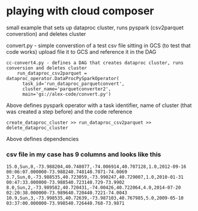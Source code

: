 # playing with cloud composer
small example that sets up dataproc cluster, runs pyspark (csv2parquet converstion) and deletes cluster

convert.py - simple converstion of a test csv file sitting in GCS (to test that code works) 
upload file it to GCS and reference it in the DAG

```
cc-convert4.py - defines a DAG that creates dataproc cluster, runs conversion and deletes cluster
    run_dataproc_csv2parquet = dataproc_operator.DataProcPySparkOperator(
      task_id='run_dataproc_parquetconvert',
      cluster_name='parquetconverter2',
      main='gs://alex-code/convert.py')
```
Above defines pyspark operator with a task identifier, name of cluster (that was created a step before) and the code reference

```
create_dataproc_cluster >> run_dataproc_csv2parquet >> delete_dataproc_cluster
```
Above defines dependencies 


### csv file in my case has 9 columns and looks like this

    15.0,Sun,0,-73.988204,40.748077,-74.006914,40.707128,1.0,2012-09-16 00:06:07.000000-73.988240.748140.7071-74.0069
    3.7,Sun,0,-73.988535,40.723059,-73.990247,40.729007,1.0,2010-01-31 00:47:33.000000-73.988540.723140.729-73.9902
    8.0,Sun,2,-73.989582,40.720431,-74.00426,40.722064,4.0,2014-07-20 02:20:38.000000-73.989640.720440.7221-74.0043
    10.9,Sun,3,-73.998535,40.72639,-73.987103,40.767985,5.0,2009-05-10 03:37:00.000000-73.998540.726440.768-73.9871

